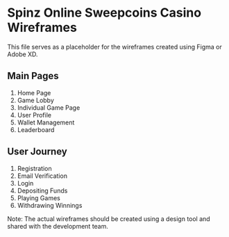 # Spinz Online Sweepcoins Casino Wireframes

This file serves as a placeholder for the wireframes created using Figma or Adobe XD.

## Main Pages

1. Home Page
2. Game Lobby
3. Individual Game Page
4. User Profile
5. Wallet Management
6. Leaderboard

## User Journey

1. Registration
2. Email Verification
3. Login
4. Depositing Funds
5. Playing Games
6. Withdrawing Winnings

Note: The actual wireframes should be created using a design tool and shared with the development team.
